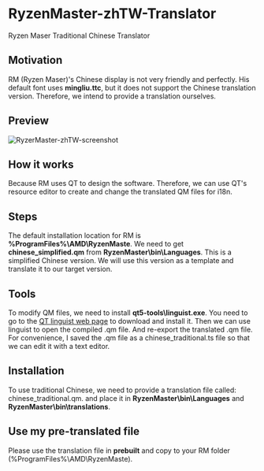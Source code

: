 # RyzenMaster-zhTW-Translator
Ryzen Maser Traditional Chinese Translator

## Motivation ##
RM (Ryzen Maser)'s Chinese display is not very friendly and perfectly. His default font uses **mingliu.ttc**, but it does not support the Chinese translation version. Therefore, we intend to provide a translation ourselves.

## Preview ##
![RyzerMaster-zhTW-screenshot](https://github.com/allenk/RyzenMaster-zhTW-Translator/raw/master/Artwork/RyzerMaster-zhTW.png)

## How it works ##
Because RM uses QT to design the software. Therefore, we can use QT's resource editor to create and change the translated QM files for i18n.

## Steps ##
The default installation location for RM is **%ProgramFiles%\AMD\RyzenMaste**. We need to get **chinese_simplified.qm** from **RyzenMaster\bin\Languages**. This is a simplified Chinese version. We will use this version as a template and translate it to our target version.

## Tools ##
To modify QM files, we need to install **qt5-tools\linguist.exe**. You need to go to the [QT linguist web page](https://doc.qt.io/qt-5/qtlinguist-index.html) to download and install it. Then we can use linguist to open the compiled .qm file. And re-export the translated .qm file. For convenience, I saved the .qm file as a chinese_traditional.ts file so that we can edit it with a text editor.

## Installation ##
To use traditional Chinese, we need to provide a translation file called: chinese_traditional.qm. and place it in **RyzenMaster\bin\Languages** and **RyzenMaster\bin\translations**.

## Use my pre-translated file ##
Please use the translation file in **prebuilt** and copy to your RM folder (%ProgramFiles%\AMD\RyzenMaste).
